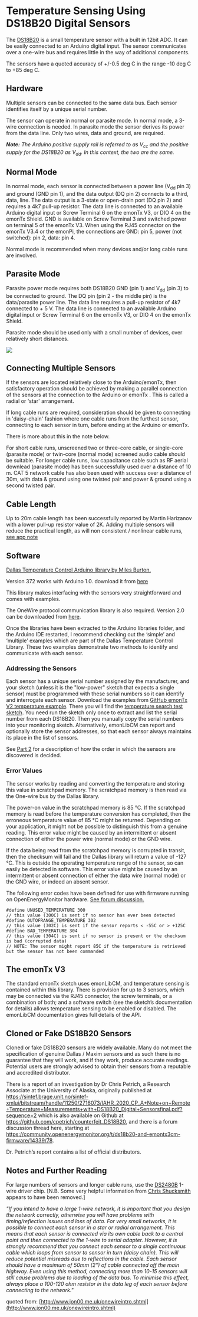 # Temperature Sensing Using DS18B20 Digital Sensors

The [DS18B20](https://datasheets.maximintegrated.com/en/ds/DS18B20.pdf) is a small temperature sensor with a built in 12bit ADC. It can be easily connected to an Arduino digital input. The sensor communicates over a one-wire bus and requires little in the way of additional components.

The sensors have a quoted accuracy of +/-0.5 deg C in the range -10 deg C to +85 deg C.

## Hardware

Multiple sensors can be connected to the same data bus. Each sensor identifies itself by a unique serial number.

The sensor can operate in normal or parasite mode. In normal mode, a 3-wire connection is needed. In parasite mode the sensor derives its power from the data line. Only two wires, data and ground, are required.

<span style="font-style: italic">**Note:** The Arduino positive supply rail is referred to as V<sub>cc</sub> and the positive supply for the DS18B20 as V<sub>dd</sub>. In this context, the two are the same.</span>

## Normal Mode

In normal mode, each sensor is connected between a power line (V<sub>dd</sub> pin 3) and ground (GND pin 1), and the data output (DQ pin 2) connects to a third, data, line. The data output is a 3-state or open-drain port (DQ pin 2) and requires a 4k7 pull-up resistor. The data line is connected to an available Arduino digital input or Screw Terminal 6 on the emonTx V3, or DIO 4 on the emonTx Shield. GND is available on Screw Terminal 3 and switched power on terminal 5 of the emonTx V3. When using the RJ45 connector on the emonTx V3.4 or the emonPi, the connections are GND: pin 5, power (not switched): pin 2, data: pin 4.

Normal mode is recommended when many devices and/or long cable runs are involved.

## Parasite Mode

Parasite power mode requires both DS18B20 GND (pin 1) and V<sub>dd</sub> (pin 3) to be connected to ground. The DQ pin (pin 2 - the middle pin) is the data/parasite power line. The data line requires a pull-up resistor of 4k7 connected to + 5 V. The data line is connected to an available Arduino digital input or Screw Terminal 6 on the emonTx V3, or DIO 4 on the emonTx Shield.

Parasite mode should be used only with a small number of devices, over relatively short distances.

![](files/ds18b20_connections.png)

## Connecting Multiple Sensors

If the sensors are located relatively close to the Arduino/emonTx, then satisfactory operation should be achieved by making a parallel connection of the sensors at the connection to the Arduino or emonTx . This is called a radial or 'star' arrangement.

If long cable runs are required, consideration should be given to connecting in 'daisy-chain' fashion where one cable runs from the furthest sensor, connecting to each sensor in turn, before ending at the Arduino or emonTx.

There is more about this in the note below.

For short cable runs, unscreened two or three-core cable, or single-core (parasite mode) or twin-core (normal mode) screened audio cable should be suitable. For longer cable runs, low capacitance cable such as RF aerial downlead (parasite mode) has been successfully used over a distance of 10 m. CAT 5 network cable has also been used with success over a distance of 30m, with data & ground using one twisted pair and power & ground using a second twisted pair.

## Cable Length

Up to 20m cable length has been successfully reported by Martin Harizanov with a lower pull-up resistor value of 2K. Adding multiple sensors will reduce the practical length, as will non consistent / nonlinear cable runs, [see app note](https://www.maximintegrated.com/en/app-notes/index.mvp/id/148)

## Software

[Dallas Temperature Control Arduino library by Miles Burton.](http://milesburton.com/Dallas_Temperature_Control_Library#The_Library)

Version 372 works with Arduino 1.0\. download it from [here](http://download.milesburton.com/Arduino/MaximTemperature/)

This library makes interfacing with the sensors very straightforward and comes with examples.

The OneWire protocol communication library is also required. Version 2.0 can be downloaded from [here](http://www.pjrc.com/teensy/td_libs_OneWire.html).

Once the libraries have been extracted to the Arduino libraries folder, and the Arduino IDE restarted, I recommend checking out the ‘simple’ and ‘multiple’ examples which are part of the Dallas Temperature Control Library. These two examples demonstrate two methods to identify and communicate with each sensor.

### Addressing the Sensors

Each sensor has a unique serial number assigned by the manufacturer, and your sketch (unless it is the "low-power" sketch that expects a single sensor) must be programmed with these serial numbers so it can identify and interrogate each sensor. Download the examples from [GitHub emonTx V2 temperature example](https://github.com/openenergymonitor/emontx2/tree/master/firmware/emonTx_temperature_examples). There you will find the [temperature search test sketch](https://github.com/openenergymonitor/emontx2/tree/master/firmware/emonTx_temperature_examples/temperature_search). You need run the sketch only once to extract and list the serial number from each DS18B20\. Then you manually copy the serial numbers into your monitoring sketch. Alternatively, emonLibCM can report and optionally store the sensor addresses, so that each sensor always maintains its place in the list of sensors.

See [Part 2](DS18B20-temperature-sensing-2) for a description of how the order in which the sensors are discovered is decided.

### Error Values

The sensor works by reading and converting the temperature and storing this value in scratchpad memory. The scratchpad memory is then read via the One-wire bus by the Dallas library.

The power-on value in the scratchpad memory is 85 °C. If the scratchpad memory is read before the temperature conversion has completed, then the erroneous temperature value of 85 °C might be returned. Depending on your application, it might not be possible to distinguish this from a genuine reading. This error value might be caused by an intermittent or absent connection of either the power wire (normal mode) or the GND wire.

If the data being read from the scratchpad memory is corrupted in transit, then the checksum will fail and the Dallas library will return a value of -127 °C. This is outside the operating temperature range of the sensor, so can easily be detected in software. This error value might be caused by an intermittent or absent connection of either the data wire (normal mode) or the GND wire, or indeed an absent sensor.

The following error codes have been defined for use with firmware running on OpenEnergyMonitor hardware. [See forum discussion.](https://community.openenergymonitor.org/t/emonpi-temperature-measurement/6792/15)

```
#define UNUSED_TEMPERATURE 300
// this value (300C) is sent if no sensor has ever been detected
#define OUTOFRANGE_TEMPERATURE 302
// this value (302C) is sent if the sensor reports < -55C or > +125C
#define BAD_TEMPERATURE 304
// this value (304C) is sent if no sensor is present or the checksum is bad (corrupted data)
// NOTE: The sensor might report 85C if the temperature is retrieved but the sensor has not been commanded
```

## The emonTx V3

The standard emonTx sketch uses emonLibCM, and temperature sensing is contained within this library. There is provision for up to 3 sensors, which may be connected via the RJ45 connector, the screw terminals, or a combination of both; and a software switch (see the sketch’s documentation for details) allows temperature sensing to be enabled or disabled. The emonLibCM documentation gives full details of the API.

## Cloned or Fake DS18B20 Sensors

Cloned or fake DS18B20 sensors are widely available. Many do not meet the specification of genuine Dallas / Maxim sensors and as such there is no guarantee that they will work, and if they work, produce accurate readings. Potential users are strongly advised to obtain their sensors from a reputable and accredited distributor. 

There is a report of an investigation by Dr Chris Petrich, a Research Associate at the University of Alaska, originally published at https://sintef.brage.unit.no/sintef-xmlui/bitstream/handle/11250/2716073/IAHR_2020_CP_A+Note+on+Remote+Temperature+Measurements+with+DS18B20_Digital+Sensorsfinal.pdf?sequence=2 which is also available on Github at https://github.com/cpetrich/counterfeit_DS18B20, and there is a forum discussion thread here, starting at https://community.openenergymonitor.org/t/ds18b20-and-emontx3cm-firmware/14339/78.

Dr. Petrich’s report contains a list of official distributors. 

## Notes and Further Reading

For large numbers of sensors and longer cable runs, use the [DS2480B](http://www.maxim-ic.com/datasheet/index.mvp/id/2923) 1-wire driver chip. [N.B. Some very helpful information from [ Chris Shucksmith](http://twitter.com/#!/shuckc) appears to have been removed.]

_"If you intend to have a large 1-wire network, it is important that you design the network correctly, otherwise you will have problems with timing/reflection issues and loss of data. For very small networks, it is possible to connect each sensor in a star or radial arrangement. This means that each sensor is connected via its own cable back to a central point and then connected to the 1-wire to serial adapter. However, it is strongly recommend that you connect each sensor to a single continuous cable which loops from sensor to sensor in turn (daisy chain). This will reduce potential misreads due to reflections in the cable. Each sensor should have a maximum of 50mm (2") of cable connected off the main highway. Even using this method, connecting more than 10-15 sensors will still cause problems due to loading of the data bus. To minimise this effect, always place a 100-120 ohm resistor in the data leg of each sensor before connecting to the network."_

quoted from: [http://www.jon00.me.uk/onewireintro.shtml](http://www.jon00.me.uk/onewireintro.shtml)
